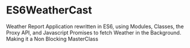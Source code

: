 # ES6WeatherCast
Weather Report Application rewritten in ES6, using Modules, Classes, the Proxy API, and Javascript Promises to fetch Weather in the Background. Making it a Non Blocking MasterClass
